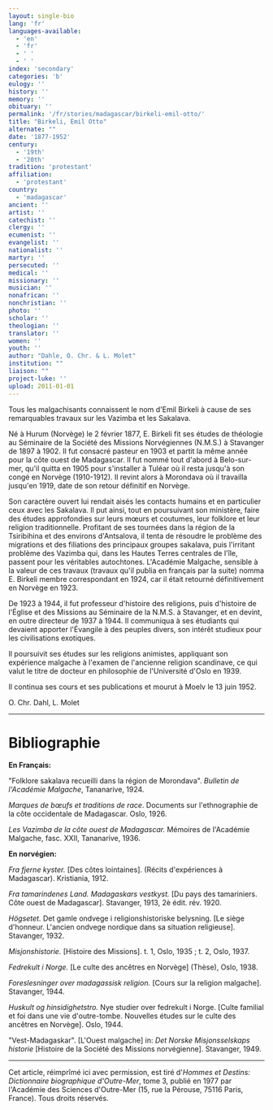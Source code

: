 ```yaml
---
layout: single-bio
lang: 'fr'
languages-available:
  - 'en'
  - 'fr'
  - ' '
  - ' '
index: 'secondary'
categories: 'b'
eulogy: ''
history: ''
memory: ''
obituary: ''
permalink: '/fr/stories/madagascar/birkeli-emil-otto/'
title: "Birkeli, Emil Otto"
alternate: ""
date: '1877-1952'
century:
  - '19th'
  - '20th'
tradition: 'protestant'
affiliation:
  - 'protestant'
country:
  - 'madagascar'
ancient: ''
artist: ''
catechist: ''
clergy: ''
ecumenist: ''
evangelist: ''
nationalist: ''
martyr: ''
persecuted: ''
medical: ''
missionary: ''
musician: ''
nonafrican: ''
nonchristian: ''
photo: ''
scholar: ''
theologian: ''
translator: ''
women: ''
youth: ''
author: "Dahle, O. Chr. & L. Molet"
institution: ""
liaison: ""
project-luke: ''
upload: 2011-01-01
---
```




Tous les malgachisants connaissent le nom d'Emil Birkeli à cause de ses remarquables travaux sur les Vazimba et les Sakalava.

Né à Hurum (Norvège) le 2 février 1877, E. Birkeli fit ses études de théologie au Séminaire de la Société des Missions Norvégiennes (N.M.S.) à Stavanger de 1897 à 1902. Il fut consacré pasteur en 1903 et partit la même année pour la côte ouest de Madagascar. Il fut nommé tout d'abord à Belo-sur-mer, qu'il quitta en 1905 pour s'installer à Tuléar où il resta jusqu'à son congé en Norvège (1910-1912). Il revint alors à Morondava où il travailla jusqu'en 1919, date de son retour définitif en Norvège.

Son caractère ouvert lui rendait aisés les contacts humains et en particulier ceux avec les Sakalava. Il put ainsi, tout en poursuivant son ministère, faire des études approfondies sur leurs mœurs et coutumes, leur folklore et leur religion traditionnelle. Profitant de ses tournées dans la région de la Tsiribihina et des environs d'Antsalova, il tenta de résoudre le problème des migrations et des filiations des principaux groupes sakalava, puis l'irritant problème des Vazimba qui, dans les Hautes Terres centrales de l'île, passent pour les véritables autochtones. L'Académie Malgache, sensible à la valeur de ces travaux (travaux qu'il publia en français par la suite) nomma E. Birkeli membre correspondant en 1924, car il était retourné définitivement en Norvège en 1923.

De 1923 à 1944, il fut professeur d'histoire des religions, puis d'histoire de l'Église et des Missions au Séminaire de la N.M.S. à Stavanger, et en devint, en outre directeur de 1937 à 1944. Il communiqua à ses étudiants qui devaient apporter l'Évangile à des peuples divers, son intérêt studieux pour les civilisations exotiques.

Il poursuivit ses études sur les religions animistes, appliquant son expérience malgache à l'examen de l'ancienne religion scandinave, ce qui valut le titre de docteur en philosophie de l'Université d'Oslo en 1939.

Il continua ses cours et ses publications et mourut à Moelv le 13 juin 1952.

O. Chr. Dahl, L. Molet

---

# Bibliographie

**En Français:**

"Folklore sakalava recueilli dans la région de Morondava". *Bulletin de l'Académie Malgache*, Tananarive, 1924.

*Marques de bœufs et traditions de race*. Documents sur l'ethnographie de la côte occidentale de Madagascar. Oslo, 1926.

*Les Vazimba de la côte ouest de Madagascar.* Mémoires de l'Académie Malgache, fasc. XXII, Tananarive, 1936.

**En norvégien:**

*Fra fjerne kyster.* [Des côtes lointaines]. (Récits d'expériences à Madagascar). Kristiania, 1912.

*Fra tamarindenes Land. Madagaskars vestkyst.* [Du pays des tamariniers. Côte ouest de Madagascar]. Stavanger, 1913, 2è édit. rév. 1920.

*Högsetet.* Det gamle ondvege i religionshistoriske belysning. [Le siège d'honneur. L'ancien ondvege nordique dans sa situation religieuse]. Stavanger, 1932.

*Misjonshistorie.* [Histoire des Missions]. t. 1, Oslo, 1935 ; t. 2, Oslo, 1937.

*Fedrekult i Norge.* [Le culte des ancêtres en Norvège] (Thèse), Oslo, 1938.

*Foreslesninger over madagassisk religion.* [Cours sur la religion malgache]. Stavanger, 1944.

*Huskult og hinsidighetstro.* Nye studier over fedrekult i Norge. [Culte familial et foi dans une vie d'outre-tombe. Nouvelles études sur le culte des ancêtres en Norvège]. Oslo, 1944.

"Vest-Madagaskar". [L'Ouest malgache] in: *Det Norske Misjonsselskaps historie* [Histoire de la Société des Missions norvégienne]. Stavanger, 1949.

---

Cet article, réimprîmé ici avec permission, est tiré d'*Hommes et Destins: Dictionnaire biographique d'Outre-Mer*, tome 3, publié en 1977 par l'Académie des Sciences d'Outre-Mer (15, rue la Pérouse, 75116 Paris, France). Tous droits réservés.